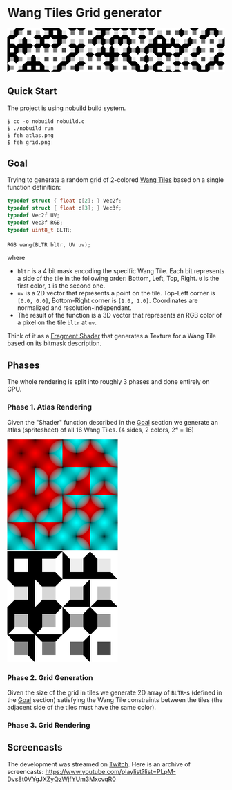 # Wang Tiles Grid generator

![thumbnail](./imgs/thumbnail.png)

## Quick Start

The project is using [nobuild](https://github.com/tsoding/nobuild#nobuild) build system.

```console
$ cc -o nobuild nobuild.c
$ ./nobuild run
$ feh atlas.png
$ feh grid.png
```

## Goal

Trying to generate a random grid of 2-colored [Wang Tiles](http://www.cr31.co.uk/stagecast/wang/intro.html) based on a single function definition:

```c
typedef struct { float c[2]; } Vec2f;
typedef struct { float c[3]; } Vec3f;
typedef Vec2f UV;
typedef Vec3f RGB;
typedef uint8_t BLTR;

RGB wang(BLTR bltr, UV uv);
```

where

- `bltr` is a 4 bit mask encoding the specific Wang Tile. Each bit represents a side of the tile in the following order: Bottom, Left, Top, Right. `0` is the first color, `1` is the second one.
- `uv` is a 2D vector that represents a point on the tile. Top-Left corner is `[0.0, 0.0]`, Bottom-Right corner is `[1.0, 1.0]`. Coordinates are normalized and resolution-independant.
- The result of the function is a 3D vector that represents an RGB color of a pixel on the tile `bltr` at `uv`.

Think of it as a [Fragment Shader](https://www.khronos.org/opengl/wiki/Fragment_Shader) that generates a Texture for a Wang Tile based on its bitmask description.

## Phases

The whole rendering is split into roughly 3 phases and done entirely on CPU.

### Phase 1. Atlas Rendering

Given the "Shader" function described in the [Goal](#goal) section we generate an atlas (spritesheet) of all 16 Wang Tiles. (4 sides, 2 colors, 2⁴ = 16)

![atlas-00](./imgs/atlas-00.png) ![atlas-01](./imgs/atlas-01.png)

### Phase 2. Grid Generation

Given the size of the grid in tiles we generate 2D array of `BLTR`-s (defined in the [Goal](#goal) section) satisfying the Wang Tile constraints between the tiles (the adjacent side of the tiles must have the same color).

### Phase 3. Grid Rendering

<!-- TODO: grid rendering section -->

## Screencasts

The development was streamed on [Twitch](https://twitch.tv/tsoding). Here is an archive of screencasts: https://www.youtube.com/playlist?list=PLpM-Dvs8t0VYgJXZyQzWjfYUm3MxcvqR0
